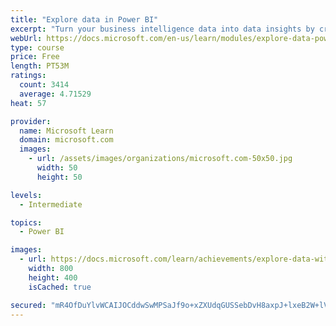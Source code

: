 ```yaml
---
title: "Explore data in Power BI"
excerpt: "Turn your business intelligence data into data insights by creating and configuring Power BI dashboards."
webUrl: https://docs.microsoft.com/en-us/learn/modules/explore-data-power-bi/
type: course
price: Free
length: PT53M
ratings:
  count: 3414
  average: 4.71529
heat: 57

provider:
  name: Microsoft Learn
  domain: microsoft.com
  images:
    - url: /assets/images/organizations/microsoft.com-50x50.jpg
      width: 50
      height: 50

levels:
  - Intermediate

topics:
  - Power BI

images:
  - url: https://docs.microsoft.com/learn/achievements/explore-data-with-power-bi-desktop-social.png
    width: 800
    height: 400
    isCached: true

secured: "mR4OfDuYlvWCAIJOCddwSwMPSaJf9o+xZXUdqGUSSebDvH8axpJ+lxeB2W+lVgHz87mvj54tfdIpuy/QB3I2dkV+9H86KL6dAyA3IQqQTAgCWF0ci5AqZJNF11nLL6j+M7wsqYJsKlqbs4ehlJTmEVnzrCHnVHLneM2VtmnK5Yp0MMP7mrE5P028d2yrEeofUiXgLzWDFLpV1SJjDPW7oYq3ClMBXUQL6kbTrzcCnohjx5WCxtAJLg8xAyGWF4pDq+DMDCasAMSQyeGGwF8CqG4o5NZ0JSyZBIEGN45JXNP48o8/ns1HxIOKw3OmKfuT8Vi0woGQoV/Pkk9bH6Ix4NvQ5oeCKOeV2y1QIjDtdmwOwOTRHabSfp8M+stgVX0SzMIaYygTFXhHxoKlRy0cD81K8wcdme7lKyPmQ9UAwqc=;FhMDmj8vvYmQRjTUnVxI1g=="
---
```


